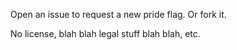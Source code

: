 Open an issue to request a new pride flag. Or fork it.

No license, blah blah legal stuff blah blah, etc.
